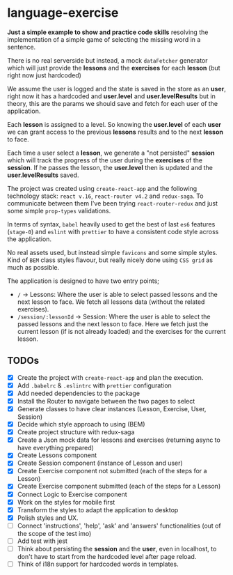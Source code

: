# language-exercise

**Just a simple example to show and practice code skills** resolving the implementation of a simple game of selecting the missing word in a sentence.

There is no real serverside but instead, a mock `dataFetcher` generator which will just provide the **lessons** and the **exercises** for each **lesson** (but right now just hardcoded)

We assume the user is logged and the state is saved in the store as an **user**, right now it has a hardcoded and **user.level** and **user.levelResults** but in theory, this are the params we should save and fetch for each user of the application.

Each **lesson** is assigned to a level. So knowing the **user.level** of each **user** we can grant access to the previous **lessons** results and to the next **lesson** to face.

Each time a user select a **lesson**, we generate a "not persisted" **session** which will track the progress of the user during the **exercises** of the **session**. If he passes the lesson, the **user.level** then is updated and the **user.levelResults** saved.

The project was created using `create-react-app` and the following technology stack: `react v.16`, `react-router v4.2` and `redux-saga`. To communicate between them I've been trying `react-router-redux` and just some simple `prop-types` validations.

In terms of syntax, `babel` heavily used to get the best of last `es6` features (`stage-0`) and `eslint` with `prettier` to have a consistent code style across the application.

No real assets used, but instead simple `favicons` and some simple styles. Kind of `BEM` class styles flavour, but really nicely done using `CSS grid` as much as possible.

The application is designed to have two entry points;

* `/` -> Lessons: Where the user is able to select passed lessons and the next lesson to face. We fetch all lessons data (without the related exercises).
* `/session/:lessonId` -> Session: Where the user is able to select the passed lessons and the next lesson to face. Here we fetch just the current lesson (if is not already loaded) and the exercises for the current lesson.

## TODOs

* [x] Create the project with `create-react-app` and plan the execution.
* [x] Add `.babelrc` & `.eslintrc` with `prettier` configuration
* [x] Add needed dependencies to the package
* [x] Install the Router to navigate between the two pages to select
* [x] Generate classes to have clear instances (Lesson, Exercise, User, Session)
* [x] Decide which style approach to using (BEM)
* [x] Create project structure with redux-saga
* [x] Create a Json mock data for lessons and exercises (returning async to have everything prepared)
* [x] Create Lessons component
* [x] Create Session component (instance of Lesson and user)
* [x] Create Exercise component not submitted (each of the steps for a Lesson)
* [x] Create Exercise component submitted (each of the steps for a Lesson)
* [x] Connect Logic to Exercise component
* [x] Work on the styles for mobile first
* [x] Transform the styles to adapt the application to desktop
* [x] Polish styles and UX.
* [ ] Connect 'instructions', 'help', 'ask' and 'answers' functionalities (out of the scope of the test imo)
* [ ] Add test with jest
* [ ] Think about persisting the **session** and the **user**, even in localhost, to don't have to start from the hardcoded level after page reload.
* [ ] Think of i18n support for hardcoded words in templates.
